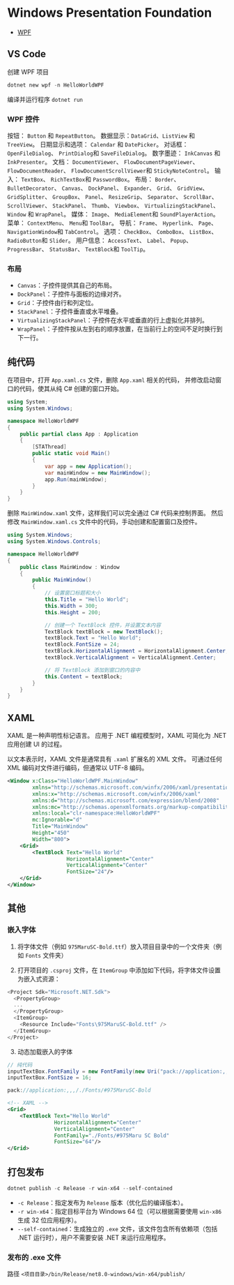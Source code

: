 # Windows Presentation Foundation

- [WPF](https://learn.microsoft.com/zh-cn/dotnet/desktop/wpf/overview/?view=netdesktop-8.0)

## VS Code

创建 WPF 项目

```powershell
dotnet new wpf -n HelloWorldWPF
```

编译并运行程序 `dotnet run`

### WPF 控件

按钮： `Button` 和 `RepeatButton`。
数据显示：`DataGrid`、`ListView` 和 `TreeView`。
日期显示和选项： `Calendar` 和 `DatePicker`。
对话框： `OpenFileDialog`、 `PrintDialog`和 `SaveFileDialog`。
数字墨迹： `InkCanvas` 和 `InkPresenter`。
文档： `DocumentViewer`、 `FlowDocumentPageViewer`、 `FlowDocumentReader`、 `FlowDocumentScrollViewer`和 `StickyNoteControl`。
输入： `TextBox`、 `RichTextBox`和 `PasswordBox`。
布局： `Border`、 `BulletDecorator`、 `Canvas`、 `DockPanel`、 `Expander`、 `Grid`、 `GridView`、 `GridSplitter`、 `GroupBox`、 `Panel`、 `ResizeGrip`、 `Separator`、 `ScrollBar`、 `ScrollViewer`、 `StackPanel`、 `Thumb`、 `Viewbox`、 `VirtualizingStackPanel`、 `Window` 和 `WrapPanel`。
媒体： `Image`、 `MediaElement`和 `SoundPlayerAction`。
菜单： `ContextMenu`、 `Menu`和 `ToolBar`。
导航： `Frame`、 `Hyperlink`、 `Page`、 `NavigationWindow`和 `TabControl`。
选项： `CheckBox`、 `ComboBox`、 `ListBox`、 `RadioButton`和 `Slider`。
用户信息： `AccessText`、 `Label`、 `Popup`、 `ProgressBar`、 `StatusBar`、 `TextBlock`和 `ToolTip`。

### 布局

- `Canvas`：子控件提供其自己的布局。
- `DockPanel`：子控件与面板的边缘对齐。
- `Grid`：子控件由行和列定位。
- `StackPanel`：子控件垂直或水平堆叠。
- `VirtualizingStackPanel`：子控件在水平或垂直的行上虚拟化并排列。
- `WrapPanel`：子控件按从左到右的顺序放置，在当前行上的空间不足时换行到下一行。

## 纯代码

在项目中，打开 `App.xaml.cs` 文件，删除 `App.xaml` 相关的代码，
并修改启动窗口的代码，使其从纯 C# 创建的窗口开始。

```cs
using System;
using System.Windows;

namespace HelloWorldWPF
{
    public partial class App : Application
    {
        [STAThread]
        public static void Main()
        {
            var app = new Application();
            var mainWindow = new MainWindow();
            app.Run(mainWindow);
        }
    }
}
```

删除 `MainWindow.xaml` 文件，这样我们可以完全通过 C# 代码来控制界面。
然后修改 `MainWindow.xaml.cs` 文件中的代码，手动创建和配置窗口及控件。

```cs
using System.Windows;
using System.Windows.Controls;

namespace HelloWorldWPF
{
    public class MainWindow : Window
    {
        public MainWindow()
        {
            // 设置窗口标题和大小
            this.Title = "Hello World";
            this.Width = 300;
            this.Height = 200;

            // 创建一个 TextBlock 控件，并设置文本内容
            TextBlock textBlock = new TextBlock();
            textBlock.Text = "Hello World";
            textBlock.FontSize = 24;
            textBlock.HorizontalAlignment = HorizontalAlignment.Center;
            textBlock.VerticalAlignment = VerticalAlignment.Center;

            // 将 TextBlock 添加到窗口的内容中
            this.Content = textBlock;
        }
    }
}
```

## XAML

XAML 是一种声明性标记语言。
应用于 .NET 编程模型时，XAML 可简化为 .NET 应用创建 UI 的过程。

以文本表示时，XAML 文件是通常具有 `.xaml` 扩展名的 XML 文件。
可通过任何 XML 编码对文件进行编码，但通常以 UTF-8 编码。

```xml
<Window x:Class="HelloWorldWPF.MainWindow"
        xmlns="http://schemas.microsoft.com/winfx/2006/xaml/presentation"
        xmlns:x="http://schemas.microsoft.com/winfx/2006/xaml"
        xmlns:d="http://schemas.microsoft.com/expression/blend/2008"
        xmlns:mc="http://schemas.openxmlformats.org/markup-compatibility/2006"
        xmlns:local="clr-namespace:HelloWorldWPF"
        mc:Ignorable="d"
        Title="MainWindow"
        Height="450"
        Width="800">
    <Grid>
        <TextBlock Text="Hello World"
                   HorizontalAlignment="Center"
                   VerticalAlignment="Center"
                   FontSize="24"/>
    </Grid>
</Window>
```

## 其他

### 嵌入字体

1. 将字体文件（例如 `975MaruSC-Bold.ttf`）放入项目目录中的一个文件夹（例如 `Fonts` 文件夹）

2. 打开项目的 `.csproj` 文件，在 `ItemGroup` 中添加如下代码，将字体文件设置为嵌入式资源：

```cs
<Project Sdk="Microsoft.NET.Sdk">
  <PropertyGroup>
  ...
  </PropertyGroup>
  <ItemGroup>
    <Resource Include="Fonts\975MaruSC-Bold.ttf" />
  </ItemGroup>
</Project>
```

3. 动态加载嵌入的字体

```cs
// 纯代码
inputTextBox.FontFamily = new FontFamily(new Uri("pack://application:,,,/"), "./Fonts/#975MaruSC-Bold");
inputTextBox.FontSize = 16;

pack://application:,,,/./Fonts/#975MaruSC-Bold
```

```xml
<!-- XAML -->
<Grid>
    <TextBlock Text="Hello World"
               HorizontalAlignment="Center"
               VerticalAlignment="Center"
               FontFamily="./Fonts/#975Maru SC Bold"
               FontSize="64"/>
</Grid>
```

## 打包发布

```cs
dotnet publish -c Release -r win-x64 --self-contained
```

- `-c Release`：指定发布为 `Release` 版本（优化后的编译版本）。
- `-r win-x64`：指定目标平台为 Windows 64 位（可以根据需要使用 `win-x86` 生成 32 位应用程序）。
- `--self-contained`：生成独立的 `.exe` 文件，该文件包含所有依赖项（包括 .NET 运行时），用户不需要安装 .NET 来运行应用程序。

### 发布的 .exe 文件

路径 `<项目目录>/bin/Release/net8.0-windows/win-x64/publish/`
